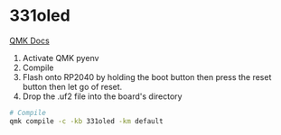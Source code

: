 # 331oled

[QMK Docs](https://docs.qmk.fm/newbs)

1. Activate QMK pyenv
2. Compile
3. Flash onto RP2040 by holding the boot button then press the reset button then let go of reset.
4. Drop the .uf2 file into the board's directory

``` sh
# Compile
qmk compile -c -kb 331oled -km default
```
